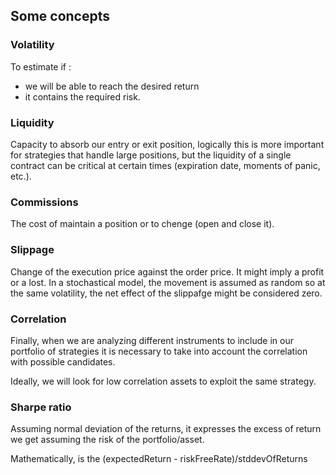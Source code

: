 ## Some concepts

### Volatility
To estimate if :
  - we will be able to reach the desired return 
  - it contains the required risk.
 

### Liquidity
Capacity to absorb our entry or exit position, logically this is more important for strategies that handle large positions, but the liquidity of a single contract can be critical at certain times (expiration date, moments of panic, etc.).

### Commissions
The cost of maintain a position or to chenge (open and close it).

### Slippage
Change of the execution price against the order price.
It might imply a profit or a lost.
In a stochastical model, the movement is assumed as random so at the same
volatility, the net effect of the slippafge might be considered zero.

### Correlation
Finally, when we are analyzing different instruments to include in our portfolio of strategies it is necessary to take into account the correlation with possible candidates.

Ideally, we will look for low correlation assets to exploit the same strategy.

### Sharpe ratio
Assuming normal deviation of the returns, it expresses the excess of return we
get assuming the risk of the portfolio/asset.

Mathematically, is the (expectedReturn - riskFreeRate)/stddevOfReturns
